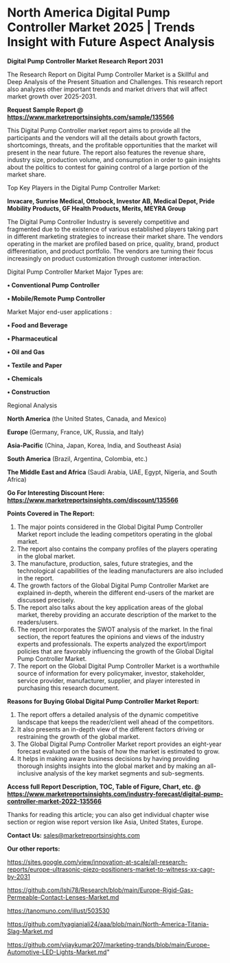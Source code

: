 # North America Digital Pump Controller Market 2025 | Trends Insight with Future Aspect Analysis

<strong>Digital Pump Controller Market Research Report 2031</strong>

The Research Report on Digital Pump Controller Market is a Skillful and Deep Analysis of the Present Situation and Challenges. This research report also analyzes other important trends and market drivers that will affect market growth over 2025-2031.

<strong>Request Sample Report @ <a href=https://www.marketreportsinsights.com/sample/135566>https://www.marketreportsinsights.com/sample/135566</a></strong>

This Digital Pump Controller market report aims to provide all the participants and the vendors will all the details about growth factors, shortcomings, threats, and the profitable opportunities that the market will present in the near future. The report also features the revenue share, industry size, production volume, and consumption in order to gain insights about the politics to contest for gaining control of a large portion of the market share.

Top Key Players in the Digital Pump Controller Market:

<strong>Invacare, Sunrise Medical, Ottobock, Investor AB, Medical Depot, Pride Mobility Products, GF Health Products, Merits, MEYRA Group</strong>

The Digital Pump Controller Industry is severely competitive and fragmented due to the existence of various established players taking part in different marketing strategies to increase their market share. The vendors operating in the market are profiled based on price, quality, brand, product differentiation, and product portfolio. The vendors are turning their focus increasingly on product customization through customer interaction.

Digital Pump Controller Market Major Types are:

<strong>• Conventional Pump Controller

• Mobile/Remote Pump Controller</strong>

Market Major end-user applications :

<strong>• Food and Beverage

• Pharmaceutical

• Oil and Gas

• Textile and Paper

• Chemicals

• Construction</strong>

Regional Analysis

</u><strong><b>North America</b></strong> (the United States, Canada, and Mexico)

<strong><b>Europe </b></strong>(Germany, France, UK, Russia, and Italy)

<strong><b>Asia-Pacific</b></strong> (China, Japan, Korea, India, and Southeast Asia)

<strong><b>South America</b></strong> (Brazil, Argentina, Colombia, etc.)

<strong><b>The Middle East and Africa</b></strong> (Saudi Arabia, UAE, Egypt, Nigeria, and South Africa)

<strong>Go For Interesting Discount Here: <a href=https://www.marketreportsinsights.com/discount/135566>https://www.marketreportsinsights.com/discount/135566</a></strong>

<strong>Points Covered in The Report:</strong>
<ol>
  <li>The major points considered in the Global Digital Pump Controller Market report include the leading competitors operating in the global market.</li>
  <li>The report also contains the company profiles of the players operating in the global market.</li>
  <li>The manufacture, production, sales, future strategies, and the technological capabilities of the leading manufacturers are also included in the report.</li>
  <li>The growth factors of the Global Digital Pump Controller Market are explained in-depth, wherein the different end-users of the market are discussed precisely.</li>
  <li>The report also talks about the key application areas of the global market, thereby providing an accurate description of the market to the readers/users.</li>
  <li>The report incorporates the SWOT analysis of the market. In the final section, the report features the opinions and views of the industry experts and professionals. The experts analyzed the export/import policies that are favorably influencing the growth of the Global Digital Pump Controller Market.</li>
  <li>The report on the Global Digital Pump Controller Market is a worthwhile source of information for every policymaker, investor, stakeholder, service provider, manufacturer, supplier, and player interested in purchasing this research document.</li>
</ol>
<strong>Reasons for Buying Global Digital Pump Controller Market Report:</strong>

<ol>
  <li>The report offers a detailed analysis of the dynamic competitive landscape that keeps the reader/client well ahead of the competitors.</li>
  <li>It also presents an in-depth view of the different factors driving or restraining the growth of the global market.</li>
  <li>The Global Digital Pump Controller Market report provides an eight-year forecast evaluated on the basis of how the market is estimated to grow.</li>
  <li>It helps in making aware business decisions by having providing thorough insights insights into the global market and by making an all-inclusive analysis of the key market segments and sub-segments.</li>
</ol>
<strong>Access full Report Description, TOC, Table of Figure, Chart, etc. @ <a href=https://www.marketreportsinsights.com/industry-forecast/digital-pump-controller-market-2022-135566>https://www.marketreportsinsights.com/industry-forecast/digital-pump-controller-market-2022-135566</a></strong>


Thanks for reading this article; you can also get individual chapter wise section or region wise report version like Asia, United States, Europe.

<strong>Contact Us:</strong>
sales@marketreportsinsights.com

<strong>Our other reports:</strong>

<a href=https://sites.google.com/view/innovation-at-scale/all-research-reports/europe-ultrasonic-piezo-positioners-market-to-witness-xx-cagr-by-2031>https://sites.google.com/view/innovation-at-scale/all-research-reports/europe-ultrasonic-piezo-positioners-market-to-witness-xx-cagr-by-2031</a>

<a href=https://github.com/Ishi78/Research/blob/main/Europe-Rigid-Gas-Permeable-Contact-Lenses-Market.md>https://github.com/Ishi78/Research/blob/main/Europe-Rigid-Gas-Permeable-Contact-Lenses-Market.md</a>

<a href=https://tanomuno.com/illust/503530>https://tanomuno.com/illust/503530</a>

<a href=https://github.com/tyagianjali24/aaa/blob/main/North-America-Titania-Slag-Market.md>https://github.com/tyagianjali24/aaa/blob/main/North-America-Titania-Slag-Market.md</a>

<a href=https://github.com/vijaykumar207/marketing-trands/blob/main/Europe-Automotive-LED-Lights-Market.md>https://github.com/vijaykumar207/marketing-trands/blob/main/Europe-Automotive-LED-Lights-Market.md</a>"

